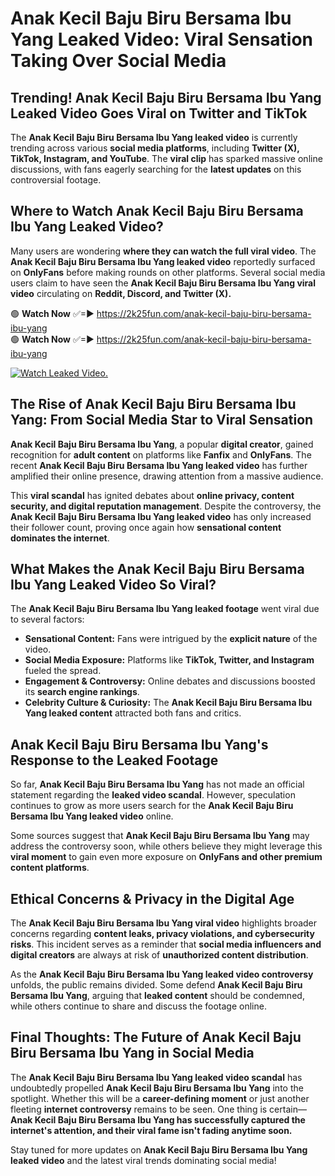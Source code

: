 # Anak Kecil Baju Biru Bersama Ibu Yang Leaked Video: Viral Sensation Taking Over Social Media

## **Trending! Anak Kecil Baju Biru Bersama Ibu Yang Leaked Video Goes Viral on Twitter and TikTok**
The **Anak Kecil Baju Biru Bersama Ibu Yang leaked video** is currently trending across various **social media platforms**, including **Twitter (X), TikTok, Instagram, and YouTube**. The **viral clip** has sparked massive online discussions, with fans eagerly searching for the **latest updates** on this controversial footage.

## **Where to Watch Anak Kecil Baju Biru Bersama Ibu Yang Leaked Video?**
Many users are wondering **where they can watch the full viral video**. The **Anak Kecil Baju Biru Bersama Ibu Yang leaked video** reportedly surfaced on **OnlyFans** before making rounds on other platforms. Several social media users claim to have seen the **Anak Kecil Baju Biru Bersama Ibu Yang viral video** circulating on **Reddit, Discord, and Twitter (X).**

🟢 **Watch Now** ✅=► https://2k25fun.com/anak-kecil-baju-biru-bersama-ibu-yang  
🟢 **Watch Now** ✅=► https://2k25fun.com/anak-kecil-baju-biru-bersama-ibu-yang  

[![Watch Leaked Video.](https://miro.medium.com/v2/resize:fit:828/format:webp/1*cilzJN44JGOrTw9NJCrNHA.gif "Watch Leaked Video")](https://2k25fun.com/anak-kecil-baju-biru-bersama-ibu-yang)

## **The Rise of Anak Kecil Baju Biru Bersama Ibu Yang: From Social Media Star to Viral Sensation**
**Anak Kecil Baju Biru Bersama Ibu Yang**, a popular **digital creator**, gained recognition for **adult content** on platforms like **Fanfix** and **OnlyFans**. The recent **Anak Kecil Baju Biru Bersama Ibu Yang leaked video** has further amplified their online presence, drawing attention from a massive audience.

This **viral scandal** has ignited debates about **online privacy, content security, and digital reputation management**. Despite the controversy, the **Anak Kecil Baju Biru Bersama Ibu Yang leaked video** has only increased their follower count, proving once again how **sensational content dominates the internet**.

## **What Makes the Anak Kecil Baju Biru Bersama Ibu Yang Leaked Video So Viral?**
The **Anak Kecil Baju Biru Bersama Ibu Yang leaked footage** went viral due to several factors:
- **Sensational Content:** Fans were intrigued by the **explicit nature** of the video.
- **Social Media Exposure:** Platforms like **TikTok, Twitter, and Instagram** fueled the spread.
- **Engagement & Controversy:** Online debates and discussions boosted its **search engine rankings**.
- **Celebrity Culture & Curiosity:** The **Anak Kecil Baju Biru Bersama Ibu Yang leaked content** attracted both fans and critics.

## **Anak Kecil Baju Biru Bersama Ibu Yang's Response to the Leaked Footage**
So far, **Anak Kecil Baju Biru Bersama Ibu Yang** has not made an official statement regarding the **leaked video scandal**. However, speculation continues to grow as more users search for the **Anak Kecil Baju Biru Bersama Ibu Yang leaked video** online.

Some sources suggest that **Anak Kecil Baju Biru Bersama Ibu Yang** may address the controversy soon, while others believe they might leverage this **viral moment** to gain even more exposure on **OnlyFans and other premium content platforms**.

## **Ethical Concerns & Privacy in the Digital Age**
The **Anak Kecil Baju Biru Bersama Ibu Yang viral video** highlights broader concerns regarding **content leaks, privacy violations, and cybersecurity risks**. This incident serves as a reminder that **social media influencers and digital creators** are always at risk of **unauthorized content distribution**.

As the **Anak Kecil Baju Biru Bersama Ibu Yang leaked video controversy** unfolds, the public remains divided. Some defend **Anak Kecil Baju Biru Bersama Ibu Yang**, arguing that **leaked content** should be condemned, while others continue to share and discuss the footage online.

## **Final Thoughts: The Future of Anak Kecil Baju Biru Bersama Ibu Yang in Social Media**
The **Anak Kecil Baju Biru Bersama Ibu Yang leaked video scandal** has undoubtedly propelled **Anak Kecil Baju Biru Bersama Ibu Yang** into the spotlight. Whether this will be a **career-defining moment** or just another fleeting **internet controversy** remains to be seen. One thing is certain—**Anak Kecil Baju Biru Bersama Ibu Yang has successfully captured the internet's attention, and their viral fame isn't fading anytime soon.**

Stay tuned for more updates on **Anak Kecil Baju Biru Bersama Ibu Yang leaked video** and the latest viral trends dominating social media!